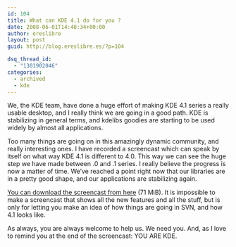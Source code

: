 ```yaml
---
id: 104
title: What can KDE 4.1 do for you ?
date: 2008-06-01T14:48:34+00:00
author: ereslibre
layout: post
guid: http://blog.ereslibre.es/?p=104

dsq_thread_id:
  - "1301902046"
categories:
  - archived
  - kde
---
```

We, the KDE team, have done a huge effort of making KDE 4.1 series a really usable desktop, and I really think we are going in a good path. KDE is stabilizing in general terms, and kdelibs goodies are starting to be used widely by almost all applications.

Too many things are going on in this amazingly dynamic community, and really interesting ones. I have recorded a screencast which can speak by itself on what way KDE 4.1 is different to 4.0. This way we can see the huge step we have made between .0 and .1 series. I really believe the progress is now a matter of time. We&#8217;ve reached a point right now that our libraries are in a pretty good shape, and our applications are stabilizing again.

<a href="http://media.ereslibre.es/2008/06/kde41.ogg" target="_blank">You can download the screencast from here</a> (71 MiB). It is impossible to make a screencast that shows all the new features and all the stuff, but is only for letting you make an idea of how things are going in SVN, and how 4.1 looks like.

As always, you are always welcome to help us. We need you. And, as I love to remind you at the end of the screencast: YOU ARE KDE.
